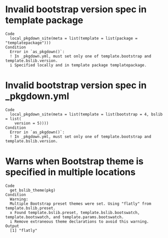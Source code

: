 # Invalid bootstrap version spec in template package

    Code
      local_pkgdown_site(meta = list(template = list(package = "templatepackage")))
    Condition
      Error in `as_pkgdown()`:
      ! In _pkgdown.yml, must set only one of template.bootstrap and template.bslib.version.
      i Specified locally and in template package templatepackage.

# Invalid bootstrap version spec in _pkgdown.yml

    Code
      local_pkgdown_site(meta = list(template = list(bootstrap = 4, bslib = list(
        version = 5))))
    Condition
      Error in `as_pkgdown()`:
      ! In _pkgdown.yml, must set only one of template.bootstrap and template.bslib.version.

# Warns when Bootstrap theme is specified in multiple locations

    Code
      get_bslib_theme(pkg)
    Condition
      Warning:
      Multiple Bootstrap preset themes were set. Using "flatly" from template.bslib.preset.
      x Found template.bslib.preset, template.bslib.bootswatch, template.bootswatch, and template.params.bootswatch.
      i Remove extraneous theme declarations to avoid this warning.
    Output
      [1] "flatly"

